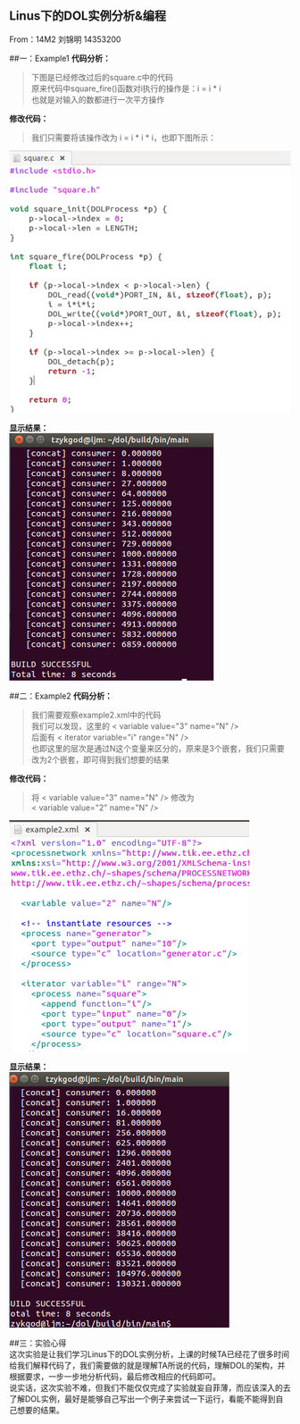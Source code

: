 ## Linus下的DOL实例分析&编程  
From：14M2 刘锦明 14353200

##一：Example1
**代码分析：**  
>下图是已经修改过后的square.c中的代码  
>原来代码中square_fire()函数对i执行的操作是：i = i * i  
>也就是对输入的数都进行一次平方操作  
 
**修改代码：**  
>我们只需要将该操作改为 i = i * i * i，也即下图所示：  
  
![](https://github.com/liujm23/ES2016_14353200/raw/pngs/dol1.png)   

**显示结果：**  
![](https://github.com/liujm23/ES2016_14353200/raw/pngs/dol2.png)   

##二：Example2
**代码分析：**  
>我们需要观察example2.xml中的代码  
>我们可以发现，这里的 < variable value="3" name="N" />  
>后面有 < iterator variable="i" range="N" />  
>也即这里的层次是通过N这个变量来区分的，原来是3个嵌套，我们只需要改为2个嵌套，即可得到我们想要的结果  

**修改代码：**  
> 将 < variable value="3" name="N" /> 修改为  
>  < variable value="2" name="N" />   

![](https://github.com/liujm23/ES2016_14353200/raw/pngs/dol3.png)    

**显示结果：**  
![](https://github.com/liujm23/ES2016_14353200/raw/pngs/dol4.png)    

##三：实验心得  
这次实验是让我们学习Linus下的DOL实例分析，上课的时候TA已经花了很多时间给我们解释代码了，我们需要做的就是理解TA所说的代码，理解DOL的架构，并根据要求，一步一步地分析代码，最后修改相应的代码即可。  
说实话，这次实验不难，但我们不能仅仅完成了实验就妄自菲薄，而应该深入的去了解DOL实例，最好是能够自己写出一个例子来尝试一下运行，看能不能得到自己想要的结果。